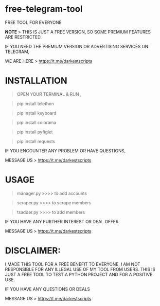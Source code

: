 # free-telegram-tool
FREE TOOL FOR EVERYONE

<b>NOTE</b> > THIS IS JUST A FREE VERSION, SO SOME PREMIUM FEATURES ARE RESTRICTED.

IF YOU NEED THE PREMIUM VERSION OR ADVERTISING SERVICES ON TELEGRAM,

WE ARE HERE > https://t.me/darkestscripts

# INSTALLATION
> OPEN YOUR TERMINAL & RUN ;

> pip install telethon

> pip install keyboard

> pip install colorama

> pip install pyfiglet

> pip install requests


IF YOU ENCOUNTER ANY PROBLEM OR HAVE QUESTIONS,

MESSAGE US > https://t.me/darkestscripts


# USAGE

> manager.py >>>> to add accounts

> scraper.py >>>> to scrape members

> tsadder.py >>>> to add members


IF YOU HAVE ANY FURTHER INTEREST OR DEAL OFFER

MESSAGE US > https://t.me/darkestscripts


# DISCLAIMER: 
I MADE THIS TOOL FOR A FREE BENEFIT TO EVERYONE, I AM NOT RESPONSIBLE FOR ANY ILLEGAL USE OF MY TOOL FROM USERS. THIS IS JUST A FREE TOOL TO TEST A PYTHON PROJECT AND FOR A POSITIVE USE.


IF YOU HAVE ANY QUESTIONS OR DEALS

MESSAGE US >  https://t.me/darkestscripts
